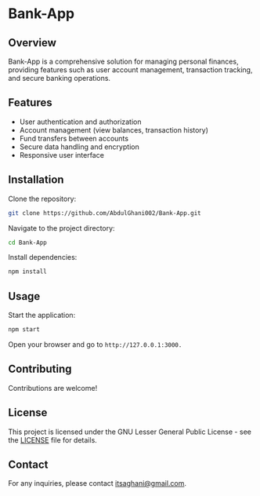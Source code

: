 # Bank-App

## Overview

Bank-App is a comprehensive solution for managing personal finances, providing features such as user account management, transaction tracking, and secure banking operations.

## Features

- User authentication and authorization
- Account management (view balances, transaction history)
- Fund transfers between accounts
- Secure data handling and encryption
- Responsive user interface

## Installation

Clone the repository:

```bash
git clone https://github.com/AbdulGhani002/Bank-App.git
```

Navigate to the project directory:

```bash
cd Bank-App
```

Install dependencies:

```bash
npm install
```

## Usage

Start the application:

```bash
npm start
```

Open your browser and go to  `http://127.0.0.1:3000.`

## Contributing

Contributions are welcome!

## License

This project is licensed under the GNU Lesser General Public License - see the [LICENSE](LICENSE) file for details.

## Contact

For any inquiries, please contact [itsaghani@gmail.com](mailto:itsaghani@gmail.com).
